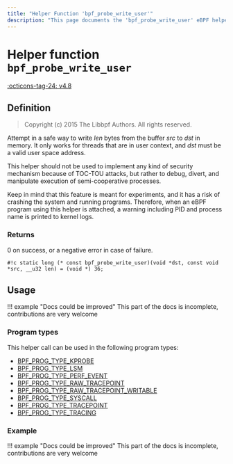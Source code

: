 ```yaml
---
title: "Helper Function 'bpf_probe_write_user'"
description: "This page documents the 'bpf_probe_write_user' eBPF helper function, including its definition, usage, program types that can use it, and examples."
---
```

# Helper function `bpf_probe_write_user`

<!-- [FEATURE_TAG](bpf_probe_write_user) -->
[:octicons-tag-24: v4.8](https://github.com/torvalds/linux/commit/96ae52279594470622ff0585621a13e96b700600)
<!-- [/FEATURE_TAG] -->

## Definition

> Copyright (c) 2015 The Libbpf Authors. All rights reserved.


<!-- [HELPER_FUNC_DEF] -->
Attempt in a safe way to write _len_ bytes from the buffer _src_ to _dst_ in memory. It only works for threads that are in user context, and _dst_ must be a valid user space address.

This helper should not be used to implement any kind of security mechanism because of TOC-TOU attacks, but rather to debug, divert, and manipulate execution of semi-cooperative processes.

Keep in mind that this feature is meant for experiments, and it has a risk of crashing the system and running programs. Therefore, when an eBPF program using this helper is attached, a warning including PID and process name is printed to kernel logs.

### Returns

0 on success, or a negative error in case of failure.

`#!c static long (* const bpf_probe_write_user)(void *dst, const void *src, __u32 len) = (void *) 36;`
<!-- [/HELPER_FUNC_DEF] -->

## Usage

!!! example "Docs could be improved"
    This part of the docs is incomplete, contributions are very welcome

### Program types

This helper call can be used in the following program types:

<!-- DO NOT EDIT MANUALLY -->
<!-- [HELPER_FUNC_PROG_REF] -->
 * [BPF_PROG_TYPE_KPROBE](../program-type/BPF_PROG_TYPE_KPROBE.md)
 * [BPF_PROG_TYPE_LSM](../program-type/BPF_PROG_TYPE_LSM.md)
 * [BPF_PROG_TYPE_PERF_EVENT](../program-type/BPF_PROG_TYPE_PERF_EVENT.md)
 * [BPF_PROG_TYPE_RAW_TRACEPOINT](../program-type/BPF_PROG_TYPE_RAW_TRACEPOINT.md)
 * [BPF_PROG_TYPE_RAW_TRACEPOINT_WRITABLE](../program-type/BPF_PROG_TYPE_RAW_TRACEPOINT_WRITABLE.md)
 * [BPF_PROG_TYPE_SYSCALL](../program-type/BPF_PROG_TYPE_SYSCALL.md)
 * [BPF_PROG_TYPE_TRACEPOINT](../program-type/BPF_PROG_TYPE_TRACEPOINT.md)
 * [BPF_PROG_TYPE_TRACING](../program-type/BPF_PROG_TYPE_TRACING.md)
<!-- [/HELPER_FUNC_PROG_REF] -->

### Example

!!! example "Docs could be improved"
    This part of the docs is incomplete, contributions are very welcome
